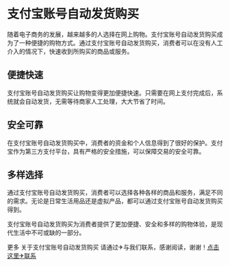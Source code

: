 # 支付宝账号自动发货购买

随着电子商务的发展，越来越多的人选择在网上购物。支付宝账号自动发货购买成为了一种便捷的购物方式。通过支付宝账号自动发货购买，消费者可以在没有人工介入的情况下，快速收到所购买的商品或服务。

## 便捷快速

支付宝账号自动发货购买让购物变得更加便捷快速。只需要在网上支付完成后，系统就会自动发货，无需等待商家人工处理，大大节省了时间。

## 安全可靠

在支付宝账号自动发货购买中，消费者的资金和个人信息得到了很好的保护。支付宝作为第三方支付平台，具有严格的安全措施，可以保障交易的安全可靠。

## 多样选择

通过支付宝账号自动发货购买，消费者可以选择各种各样的商品和服务，满足不同的需求。无论是日常生活用品还是虚拟产品，都可以通过支付宝账号自动发货购买得到。

支付宝账号自动发货购买为消费者提供了更加便捷、安全和多样的购物体验，是现代生活中不可或缺的一部分。

更多 关于支付宝账号自动发货购买 请通过✈与我们联系，感谢阅读，谢谢！[点击这里✈联系](https://t.me/LM999bot)